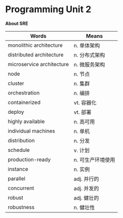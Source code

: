 # Programming Unit 2
**About SRE**

| Words                     | Means             |
| ------------------------- | ----------------- |
| monolithic architecture   | n. 单体架构       |
| distributed architecture  | n. 分布式架构     |
| microservice architecture | n. 微服务架构     |
| node                      | n. 节点           |
| cluster                   | n. 集群           |
| orchestration             | n. 编排           |
| containerized             | vt. 容器化        |
| deploy                    | vt. 部署          |
| highly available          | n. 高可用         |
| individual machines       | n. 单机           |
| distribution              | n. 分发           |
| schedule                  | v. 计划           |
| production-ready          | n. 可生产环境使用 |
| instance                  | n. 实例           |
| parallel                  | adj. 并行的       |
| concurrent                | adj. 并发的       |
| robust                    | adj. 健壮的       |
| robustness                | n. 健壮性         |
